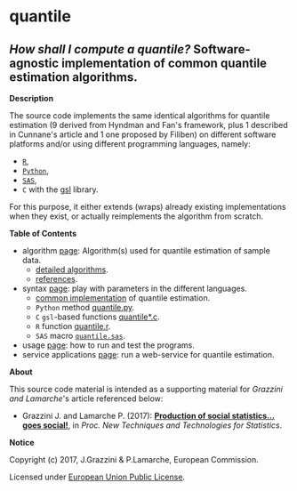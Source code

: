 quantile
======

_How shall I compute a quantile?_ Software-agnostic implementation of common quantile estimation algorithms.
---

**<a name="Description"></a>Description**

The source code implements the same identical algorithms for quantile estimation (9 derived from Hyndman and Fan's framework, plus 1 described in Cunnane's article and 1 one proposed by Filiben) on different software platforms and/or using different programming languages, namely:

* [`R`](https://www.r-project.org),
* [`Python`](https://www.python.org),
* [`SAS`](http://www.sas.com/),
* `C` with the [gsl](https://www.gnu.org/software/gsl/) library.

For this purpose, it either extends (wraps) already existing implementations when they exist, or actually reimplements the algorithm from scratch.

**Table of Contents**

* algorithm [page](algorithm.md): Algorithm(s) used for quantile estimation of sample data.
  + [detailed algorithms](algorithm.md#Algorithms).
  + [references](algorithm.md#References).
* syntax [page](syntax.md): play with parameters in the different languages.
  + [common implementation](quantile.md) of quantile estimation.
  + `Python` method [quantile.py](python_quantile.md).
  + `C` `gsl`-based functions [quantile*.c](c_quantile.md).
  + `R` function [quantile.r](r_quantile.md).
  + `SAS` macro [`quantile.sas`](python_quantile.md).
* usage [page](usage.md): how to run and test the programs.
* service applications [page](service.md): run a web-service for quantile estimation.

**<a name="About"></a>About**

This source code material is intended as a supporting material for _Grazzini and Lamarche_'s article referenced below:

* Grazzini J. and Lamarche P. (2017): [**Production of social statistics... goes social!**](https://www.conference-service.com/NTTS2017/documents/agenda/data/abstracts/abstract_124.html), in _Proc.  New Techniques and Technologies for Statistics_.

    
**<a name="Notice"></a>Notice**

Copyright (c) 2017, J.Grazzini & P.Lamarche, European Commission.

Licensed under [European Union Public License](https://joinup.ec.europa.eu/community/eupl/og_page/european-union-public-licence-eupl-v11).
